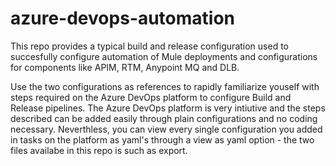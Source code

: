 # azure-devops-automation
This repo provides a typical build and release configuration used to succesfully configure automation of Mule deployments and configurations for components like APIM, RTM, Anypoint MQ and DLB.

Use the two configurations as references to rapidly familiarize youself with steps required on the Azure DevOps platform to configure Build and Release pipelines. The Azure DevOps platform is very intiutive and the steps described can be added easily through plain configurations and no coding necessary. Neverthless, you can view every single configuration you added in tasks on the platform as yaml's through a view as yaml option - the two files availabe in this repo is such as export.
